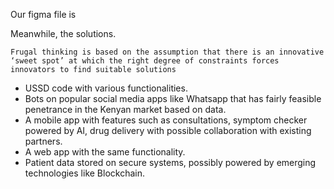 Our figma file is <link>

Meanwhile, the solutions.


`Frugal thinking is based on the assumption that there is an innovative ‘sweet spot’ at which the right degree of constraints forces innovators to find suitable solutions`

- USSD code with various functionalities.
- Bots on popular social media apps like Whatsapp that has fairly feasible penetrance in the Kenyan market based on data.
- A mobile app with features such as consultations, symptom checker powered by AI, drug delivery with possible collaboration with existing partners.
- A web app with the same functionality.
- Patient data stored on secure systems, possibly powered by emerging technologies like Blockchain.